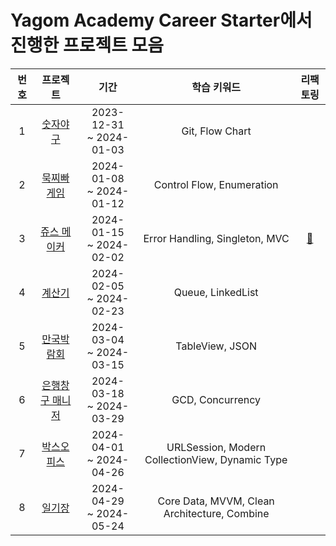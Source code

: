 # Yagom Academy Career Starter에서 진행한 프로젝트 모음

| 번호 | 프로젝트 | 기간 | 학습 키워드 | 리팩토링 |
| :-: | :-: | :-: | :-: | :-: |
| 1 | [숫자야구](https://github.com/PrismSpirit/ios-number-baseball/tree/ic_11_prism) | 2023-12-31 <br> ~ 2024-01-03 | Git, Flow Chart | |
| 2 | [묵찌빠 게임](https://github.com/kkomgi/ios-rock-paper-scissors/tree/1c_11_hamzzi) | 2024-01-08 <br> ~ 2024-01-12 | Control Flow, Enumeration | |
| 3 | [쥬스 메이커](https://github.com/Diana-yjh/ios-juice-maker/tree/step2) | 2024-01-15 <br> ~ 2024-02-02 | Error Handling, Singleton, MVC | [🥤](https://github.com/forseaest/ios-juice-maker-refactoring) |
| 4 | [계산기](https://github.com/forseaest/ios-calculator-app/tree/step2) | 2024-02-05 <br> ~ 2024-02-23 | Queue, LinkedList | |
| 5 | [만국박람회](https://github.com/forseaest/ios-exposition-universelle/tree/step2) | 2024-03-04 <br> ~ 2024-03-15 | TableView, JSON | |
| 6 | [은행창구 매니저](https://github.com/forseaest/ios-bank-manager/tree/step2) | 2024-03-18 <br> ~ 2024-03-29 | GCD, Concurrency | |
| 7 | [박스오피스](https://github.com/Diana-yjh/ios-box-office/tree/2_step2) | 2024-04-01 <br> ~ 2024-04-26 | URLSession, Modern CollectionView, Dynamic Type | |
| 8 | [일기장](https://github.com/PrismSpirit/ios-diary/tree/ic_11_prism) | 2024-04-29 <br> ~ 2024-05-24 | Core Data, MVVM, Clean Architecture, Combine | |

